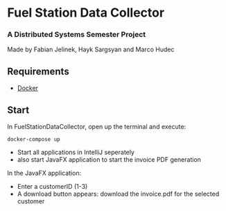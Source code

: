 # Fuel Station Data Collector
### A Distributed Systems Semester Project
Made by Fabian Jelinek, Hayk Sargsyan and Marco Hudec

## Requirements
- [Docker](https://docs.docker.com/get-docker/)

## Start

In FuelStationDataCollector, open up the terminal and execute:

```shell
docker-compose up
```

- Start all applications in IntelliJ seperately
- also start JavaFX application to start the invoice PDF generation 

In the JavaFX application:
- Enter a customerID (1-3)
- A download button appears: download the invoice.pdf for the selected customer
